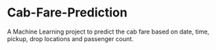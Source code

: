 # Cab-Fare-Prediction
A Machine Learning project to predict the cab fare based on date, time, pickup, drop locations and passenger count.
